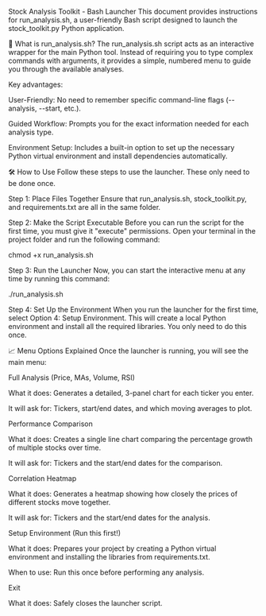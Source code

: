 Stock Analysis Toolkit - Bash Launcher
This document provides instructions for run_analysis.sh, a user-friendly Bash script designed to launch the stock_toolkit.py Python application.

🚀 What is run_analysis.sh?
The run_analysis.sh script acts as an interactive wrapper for the main Python tool. Instead of requiring you to type complex commands with arguments, it provides a simple, numbered menu to guide you through the available analyses.

Key advantages:

User-Friendly: No need to remember specific command-line flags (--analysis, --start, etc.).

Guided Workflow: Prompts you for the exact information needed for each analysis type.

Environment Setup: Includes a built-in option to set up the necessary Python virtual environment and install dependencies automatically.

🛠️ How to Use
Follow these steps to use the launcher. These only need to be done once.

Step 1: Place Files Together
Ensure that run_analysis.sh, stock_toolkit.py, and requirements.txt are all in the same folder.

Step 2: Make the Script Executable
Before you can run the script for the first time, you must give it "execute" permissions. Open your terminal in the project folder and run the following command:

chmod +x run_analysis.sh

Step 3: Run the Launcher
Now, you can start the interactive menu at any time by running this command:

./run_analysis.sh

Step 4: Set Up the Environment
When you run the launcher for the first time, select Option 4: Setup Environment. This will create a local Python environment and install all the required libraries. You only need to do this once.

📈 Menu Options Explained
Once the launcher is running, you will see the main menu:

Full Analysis (Price, MAs, Volume, RSI)

What it does: Generates a detailed, 3-panel chart for each ticker you enter.

It will ask for: Tickers, start/end dates, and which moving averages to plot.

Performance Comparison

What it does: Creates a single line chart comparing the percentage growth of multiple stocks over time.

It will ask for: Tickers and the start/end dates for the comparison.

Correlation Heatmap

What it does: Generates a heatmap showing how closely the prices of different stocks move together.

It will ask for: Tickers and the start/end dates for the analysis.

Setup Environment (Run this first!)

What it does: Prepares your project by creating a Python virtual environment and installing the libraries from requirements.txt.

When to use: Run this once before performing any analysis.

Exit

What it does: Safely closes the launcher script.

